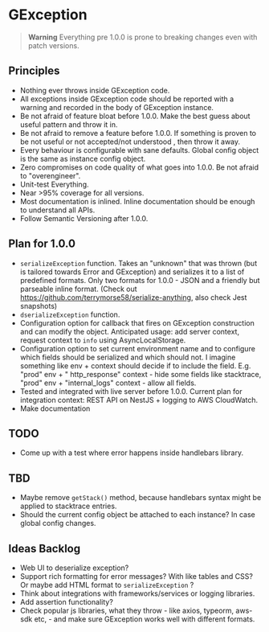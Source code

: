 # GException

> **Warning**
> Everything pre 1.0.0 is prone to breaking changes even with patch versions.

## Principles

- Nothing ever throws inside GException code.
- All exceptions inside GException code should be reported with a warning and recorded in the body of GException
  instance.
- Be not afraid of feature bloat before 1.0.0. Make the best guess about useful pattern and throw it in.
- Be not afraid to remove a feature before 1.0.0. If something is proven to be not useful or not accepted/not understood
  , then throw it away.
- Every behaviour is configurable with sane defaults. Global config object is the same as instance config object.
- Zero compromises on code quality of what goes into 1.0.0. Be not afraid to "overengineer".
- Unit-test Everything.
- Near >95% coverage for all versions.
- Most documentation is inlined. Inline documentation should be enough to understand all APIs.
- Follow Semantic Versioning after 1.0.0.

## Plan for 1.0.0

- `serializeException` function. Takes an "unknown" that was thrown (but is tailored towards Error and GException) and
  serializes it to a list of predefined formats. Only two formats for 1.0.0 - JSON and a friendly but parseable inline
  format. (Check
  out https://github.com/terrymorse58/serialize-anything, also check Jest snapshots)
- `dserializeException` function.
- Configuration option for callback that fires on GException construction and can modify the object. Anticipated usage:
  add server context, request context to `info` using AsyncLocalStorage.
- Configuration option to set current environment name and to configure which fields should be serialized and which
  should not. I imagine something like env + context should decide if to include the field. E.g. "prod" env + "
  http_response" context - hide some fields like stacktrace, "prod" env + "internal_logs" context - allow all fields.
- Tested and integrated with live server before 1.0.0. Current plan for integration context: REST API on NestJS +
  logging to AWS CloudWatch.
- Make documentation

## TODO

- Come up with a test where error happens inside handlebars library.

## TBD

- Maybe remove `getStack()` method, because handlebars syntax might be applied to stacktrace entries.
- Should the current config object be attached to each instance? In case global config changes.

## Ideas Backlog

- Web UI to deserialize exception?
- Support rich formatting for error messages? With like tables and CSS? Or maybe add HTML format to `serializeException`
  ?
- Think about integrations with frameworks/services or logging libraries.
- Add assertion functionality?
- Check popular js libraries, what they throw - like axios, typeorm, aws-sdk etc, - and make sure GException works well
  with different formats.

